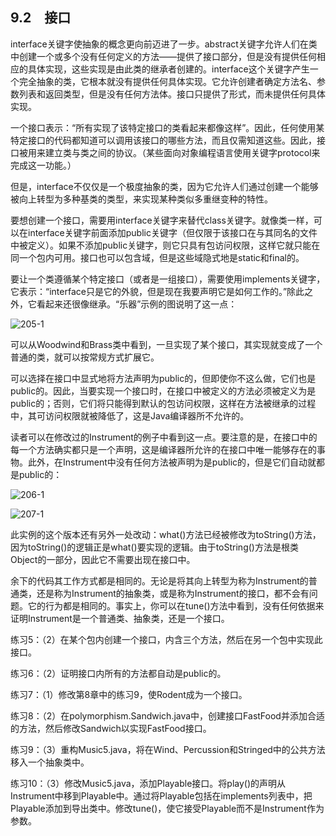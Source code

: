 ## 9.2　接口

interface关键字使抽象的概念更向前迈进了一步。abstract关键字允许人们在类中创建一个或多个没有任何定义的方法——提供了接口部分，但是没有提供任何相应的具体实现，这些实现是由此类的继承者创建的。interface这个关键字产生一个完全抽象的类，它根本就没有提供任何具体实现。它允许创建者确定方法名、参数列表和返回类型，但是没有任何方法体。接口只提供了形式，而未提供任何具体实现。

一个接口表示：“所有实现了该特定接口的类看起来都像这样”。因此，任何使用某特定接口的代码都知道可以调用该接口的哪些方法，而且仅需知道这些。因此，接口被用来建立类与类之间的协议。（某些面向对象编程语言使用关键字protocol来完成这一功能。）

但是，interface不仅仅是一个极度抽象的类，因为它允许人们通过创建一个能够被向上转型为多种基类的类型，来实现某种类似多重继变种的特性。

要想创建一个接口，需要用interface关键字来替代class关键字。就像类一样，可以在interface关键字前面添加public关键字（但仅限于该接口在与其同名的文件中被定义）。如果不添加public关键字，则它只具有包访问权限，这样它就只能在同一个包内可用。接口也可以包含域，但是这些域隐式地是static和final的。

要让一个类遵循某个特定接口（或者是一组接口），需要使用implements关键字，它表示：“interface只是它的外貌，但是现在我要声明它是如何工作的。”除此之外，它看起来还很像继承。“乐器”示例的图说明了这一点：

![205-1](../Images/image02890.jpeg)

可以从Woodwind和Brass类中看到，一旦实现了某个接口，其实现就变成了一个普通的类，就可以按常规方式扩展它。

可以选择在接口中显式地将方法声明为public的，但即使你不这么做，它们也是public的。因此，当要实现一个接口时，在接口中被定义的方法必须被定义为是public的；否则，它们将只能得到默认的包访问权限，这样在方法被继承的过程中，其可访问权限就被降低了，这是Java编译器所不允许的。

读者可以在修改过的Instrument的例子中看到这一点。要注意的是，在接口中的每一个方法确实都只是一个声明，这是编译器所允许的在接口中唯一能够存在的事物。此外，在Instrument中没有任何方法被声明为是public的，但是它们自动就都是public的：

![206-1](../Images/image02891.jpeg)

![207-1](../Images/image02892.jpeg)

此实例的这个版本还有另外一处改动：what()方法已经被修改为toString()方法，因为toString()的逻辑正是what()要实现的逻辑。由于toString()方法是根类Object的一部分，因此它不需要出现在接口中。

余下的代码其工作方式都是相同的。无论是将其向上转型为称为Instrument的普通类，还是称为Instrument的抽象类，或是称为Instrument的接口，都不会有问题。它的行为都是相同的。事实上，你可以在tune()方法中看到，没有任何依据来证明Instrument是一个普通类、抽象类，还是一个接口。

练习5：（2）在某个包内创建一个接口，内含三个方法，然后在另一个包中实现此接口。

练习6：（2）证明接口内所有的方法都自动是public的。

练习7：（1）修改第8章中的练习9，使Rodent成为一个接口。

练习8：（2）在polymorphism.Sandwich.java中，创建接口FastFood并添加合适的方法，然后修改Sandwich以实现FastFood接口。

练习9：（3）重构Music5.java，将在Wind、Percussion和Stringed中的公共方法移入一个抽象类中。

练习10：（3）修改Music5.java，添加Playable接口。将play()的声明从Instrument中移到Playable中。通过将Playable包括在implements列表中，把Playable添加到导出类中。修改tune()，使它接受Playable而不是Instrument作为参数。